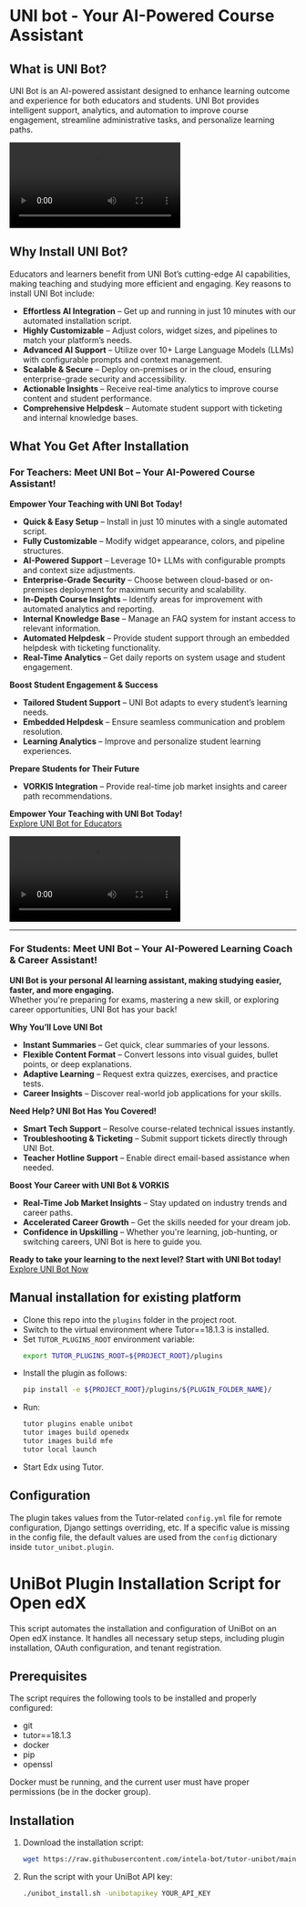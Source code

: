 # UNI bot - Your AI-Powered Course Assistant

## What is UNI Bot?
UNI Bot is an AI-powered assistant designed to enhance learning outcome and experience for both educators and students. 
UNI Bot provides intelligent support, analytics, and automation to improve course engagement, streamline administrative tasks, and personalize learning paths.

![UNI Bot Plugin Demo](./assets/UNI%20bot%20Plugin%20(demo).mp4)


## Why Install UNI Bot?
Educators and learners benefit from UNI Bot’s cutting-edge AI capabilities, making teaching and studying more efficient and engaging. Key reasons to install UNI Bot include:
- **Effortless AI Integration** – Get up and running in just 10 minutes with our automated installation script.
- **Highly Customizable** – Adjust colors, widget sizes, and pipelines to match your platform’s needs.
- **Advanced AI Support** – Utilize over 10+ Large Language Models (LLMs) with configurable prompts and context management.
- **Scalable & Secure** – Deploy on-premises or in the cloud, ensuring enterprise-grade security and accessibility.
- **Actionable Insights** – Receive real-time analytics to improve course content and student performance.
- **Comprehensive Helpdesk** – Automate student support with ticketing and internal knowledge bases.

## What You Get After Installation

### **For Teachers: Meet UNI Bot – Your AI-Powered Course Assistant!**

**Empower Your Teaching with UNI Bot Today!**
- **Quick & Easy Setup** – Install in just 10 minutes with a single automated script.
- **Fully Customizable** – Modify widget appearance, colors, and pipeline structures.
- **AI-Powered Support** – Leverage 10+ LLMs with configurable prompts and context size adjustments.
- **Enterprise-Grade Security** – Choose between cloud-based or on-premises deployment for maximum security and scalability.
- **In-Depth Course Insights** – Identify areas for improvement with automated analytics and reporting.
- **Internal Knowledge Base** – Manage an FAQ system for instant access to relevant information.
- **Automated Helpdesk** – Provide student support through an embedded helpdesk with ticketing functionality.
- **Real-Time Analytics** – Get daily reports on system usage and student engagement.

**Boost Student Engagement & Success**
- **Tailored Student Support** – UNI Bot adapts to every student’s learning needs.
- **Embedded Helpdesk** – Ensure seamless communication and problem resolution.
- **Learning Analytics** – Improve and personalize student learning experiences.

**Prepare Students for Their Future**
- **VORKIS Integration** – Provide real-time job market insights and career path recommendations.

**Empower Your Teaching with UNI Bot Today!**  
[Explore UNI Bot for Educators](https://www.intela-bot.com/)

![UNI Bot Plugin Demo](./assets/UNI%20bot%20plugin%20presentation%20_%20v2.mp4)

---

### **For Students: Meet UNI Bot – Your AI-Powered Learning Coach & Career Assistant!**

**UNI Bot is your personal AI learning assistant, making studying easier, faster, and more engaging.**  
Whether you're preparing for exams, mastering a new skill, or exploring career opportunities, UNI Bot has your back!

**Why You’ll Love UNI Bot**
- **Instant Summaries** – Get quick, clear summaries of your lessons.
- **Flexible Content Format** – Convert lessons into visual guides, bullet points, or deep explanations.
- **Adaptive Learning** – Request extra quizzes, exercises, and practice tests.
- **Career Insights** – Discover real-world job applications for your skills.

**Need Help? UNI Bot Has You Covered!**
- **Smart Tech Support** – Resolve course-related technical issues instantly.
- **Troubleshooting & Ticketing** – Submit support tickets directly through UNI Bot.
- **Teacher Hotline Support** – Enable direct email-based assistance when needed.

**Boost Your Career with UNI Bot & VORKIS**
- **Real-Time Job Market Insights** – Stay updated on industry trends and career paths.
- **Accelerated Career Growth** – Get the skills needed for your dream job.
- **Confidence in Upskilling** – Whether you're learning, job-hunting, or switching careers, UNI Bot is here to guide you.

**Ready to take your learning to the next level? Start with UNI Bot today!**  
[Explore UNI Bot Now](https://www.intela-bot.com/)

## Manual installation for existing platform

- Clone this repo into the `plugins` folder in the project root.
- Switch to the virtual environment where Tutor==18.1.3 is installed.
- Set `TUTOR_PLUGINS_ROOT` environment variable:
  ```bash
  export TUTOR_PLUGINS_ROOT=${PROJECT_ROOT}/plugins
  ```
- Install the plugin as follows:
  ```bash
  pip install -e ${PROJECT_ROOT}/plugins/${PLUGIN_FOLDER_NAME}/
  ```
- Run:
  ```bash
  tutor plugins enable unibot
  tutor images build openedx
  tutor images build mfe
  tutor local launch
  ```
- Start Edx using Tutor.

## Configuration

The plugin takes values from the Tutor-related `config.yml` file for remote configuration, Django settings overriding, etc. If a specific value is missing in the config file, the default values are used from the `config` dictionary inside `tutor_unibot.plugin`.

# UniBot Plugin Installation Script for Open edX

This script automates the installation and configuration of UniBot on an Open edX instance. It handles all necessary setup steps, including plugin installation, OAuth configuration, and tenant registration.

## Prerequisites

The script requires the following tools to be installed and properly configured:

- git
- tutor==18.1.3
- docker
- pip
- openssl

Docker must be running, and the current user must have proper permissions (be in the docker group).

## Installation

1. Download the installation script:
   ```bash
   wget https://raw.githubusercontent.com/intela-bot/tutor-unibot/main/unibot_install.sh && chmod +x unibot_install.sh
   ```

2. Run the script with your UniBot API key:
   ```bash
   ./unibot_install.sh -unibotapikey YOUR_API_KEY
   ```
